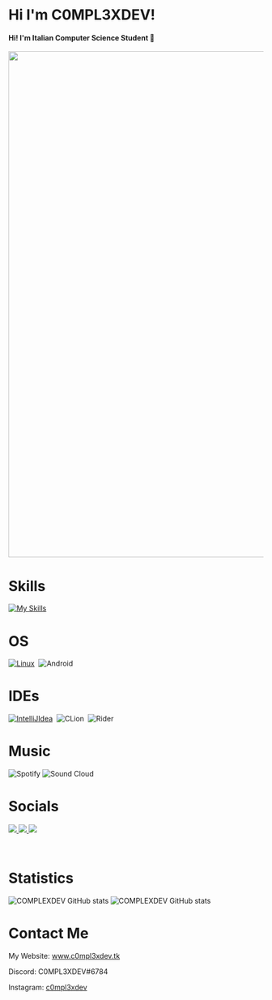  # Hi I'm C0MPL3XDEV!
 
 <h4>Hi! I'm Italian Computer Science Student 🍕</h4>
 <img src="https://media.tenor.com/D5QVYSPmpmAAAAAC/anime-keyboard-typing-keyboard-anime.gif" width="1000">
 
 # Skills
[![My Skills](https://skillicons.dev/icons?i=dotnet,cs,cpp,java,py,bash,flutter,js,vite,firebase,html,css,mysql,php,arduino&theme=dark)](https://skillicons.dev)

# OS
[![Linux](https://skillicons.dev/icons?i=linux&theme=dark)](https://skillicons.dev)&nbsp;&nbsp;![Android](https://img.shields.io/badge/Android-3DDC84?style=for-the-badge&logo=android&logoColor=white)

# IDEs
[![IntelliJIdea](https://skillicons.dev/icons?i=idea,vscode,visualstudio,codepen&theme=dark)](https://skillicons.dev)&nbsp;&nbsp;![CLion](https://img.shields.io/badge/CLion-black?style=for-the-badge&logo=clion&logoColor=white)&nbsp;&nbsp;![Rider](https://img.shields.io/badge/Rider-000000.svg?style=for-the-badge&logo=Rider&logoColor=white&color=black&labelColor=crimson)

# Music
![Spotify](https://img.shields.io/badge/Spotify-1ED760?style=for-the-badge&logo=spotify&logoColor=white) ![Sound Cloud](https://img.shields.io/badge/sound%20cloud-FF5500?style=for-the-badge&logo=soundcloud&logoColor=white)

# Socials
</a>
<a href="https://www.instagram.com/c0mpl3xdev/">
    <img src="https://img.shields.io/badge/Instagram-E44674?style=for-the-badge&logo=Instagram&logoColor=white"/>
</a>
</a>
<a href="https://discord.gg/Vy8C724XWV">
    <img src="https://img.shields.io/badge/Discord-7289DA?style=for-the-badge&logo=discord&logoColor=white"/>
</a> 
<a href="https://c0mpl3xdev.tk">
    <img src="https://img.shields.io/badge/Website-081907?style=for-the-badge&logo=Firebase&logoColor=white"/>
</a>

<br><h1>Statistics</h1>
![COMPLEXDEV GitHub stats](https://github-readme-stats.vercel.app/api?username=C0MPL3XDEV&show_icons=true&theme=transparent)
![COMPLEXDEV GitHub stats](https://github-readme-stats.vercel.app/api/pin?username=C0MPL3XDEV&repo=E4GL30S1NT&show_owner&show_icons=true&theme=transparent)

# Contact Me
My Website: www.c0mpl3xdev.tk
<p>Discord:  C0MPL3XDEV#6784</p>
Instagram: <a href="https://instagram.com/c0mpl3xdev">c0mpl3xdev</a>

